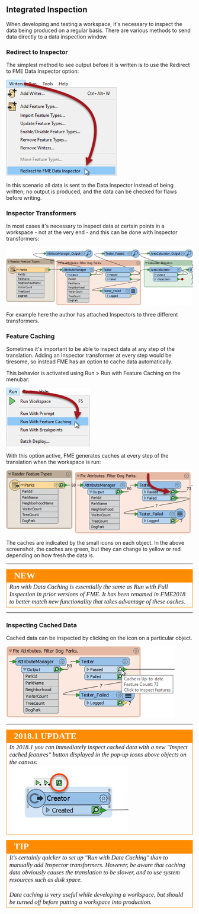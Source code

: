 ## Integrated Inspection ##

When developing and testing a workspace, it's necessary to inspect the data being produced on a regular basis. There are various methods to send data directly to a data inspection window.

### Redirect to Inspector ###

The simplest method to see output before it is written is to use the Redirect to FME Data Inspector option:

![](./Images/Img3.026.RedirectOutput.png)

In this scenario all data is sent to the Data Inspector instead of being written; no output is produced, and the data can be checked for flaws before writing.

### Inspector Transformers ###

In most cases it's necessary to inspect data at certain points in a workspace - not at the very end - and this can be done with Inspector transformers:

![](./Images/Img3.027.InspectorTransformers.png)

For example here the author has attached Inspectors to three different transformers.


### Feature Caching ###

Sometimes it's important to be able to inspect data at any step of the translation. Adding an Inspector transformer at every step would be tiresome, so instead FME has an option to cache data automatically.

This behavior is activated using Run &gt; Run with Feature Caching on the menubar:

![](./Images/Img3.028.RunWithCaching.png)

With this option active, FME generates caches at every step of the translation when the workspace is run:

![](./Images/Img3.029.GreenCaches.png)

The caches are indicated by the small icons on each object. In the above screenshot, the caches are green, but they can change to yellow or red depending on how fresh the data is.

---

<!--New Section-->

<table style="border-spacing: 0px">
<tr>
<td style="vertical-align:middle;background-color:darkorange;border: 2px solid darkorange">
<i class="fa fa-bolt fa-lg fa-pull-left fa-fw" style="color:white;padding-right: 12px;vertical-align:text-top"></i>
<span style="color:white;font-size:x-large;font-weight: bold;font-family:serif">NEW</span>
</td>
</tr>

<tr>
<td style="border: 1px solid darkorange">
<span style="font-family:serif; font-style:italic; font-size:larger">
Run with Data Caching is essentially the same as Run with Full Inspection in prior versions of FME. It has been renamed in FME2018 to better match new functionality that takes advantage of these caches.
</span>
</td>
</tr>
</table>

---

### Inspecting Cached Data ###

Cached data can be inspected by clicking on the icon on a particular object.

![](./Images/Img3.030.InspectACache.png)

---

<!--Updated Section-->

<table style="border-spacing: 0px">
<tr>
<td style="vertical-align:middle;background-color:darkorange;border: 2px solid darkorange">
<i class="fa fa-bolt fa-lg fa-pull-left fa-fw" style="color:white;padding-right: 12px;vertical-align:text-top"></i>
<span style="color:white;font-size:x-large;font-weight: bold;font-family:serif">2018.1 UPDATE</span>
</td>
</tr>

<tr>
<td style="border: 1px solid darkorange">
<span style="font-family:serif; font-style:italic; font-size:larger">
In 2018.1 you can immediately inspect cached data with a new "Inspect cached features" button displayed in the pop-up icons above objects on the canvas:
<br><img src="./Images/Img3.029a.InspectCachedFeaturesButton.png">
</span>
</td>
</tr>
</table>

<!--Tip Section-->

<table style="border-spacing: 0px">
<tr>
<td style="vertical-align:middle;background-color:darkorange;border: 2px solid darkorange">
<i class="fa fa-info-circle fa-lg fa-pull-left fa-fw" style="color:white;padding-right: 12px;vertical-align:text-top"></i>
<span style="color:white;font-size:x-large;font-weight: bold;font-family:serif">TIP</span>
</td>
</tr>

<tr>
<td style="border: 1px solid darkorange">
<span style="font-family:serif; font-style:italic; font-size:larger">
It's certainly quicker to set up "Run with Data Caching" than to manually add Inspector transformers. However, be aware that caching data obviously causes the translation to be slower, and to use system resources such as disk space.
<br><br>Data caching is very useful while developing a workspace, but should be turned off before putting a workspace into production.
</span>
</td>
</tr>
</table>
